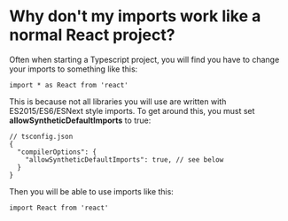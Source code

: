 # Why don't my imports work like a normal React project?

Often when starting a Typescript project, you will find you have to change your imports to something like this:


```
import * as React from 'react'
```

This is because not all libraries you will use are written with ES2015/ES6/ESNext style imports. To get around this, you must set **allowSyntheticDefaultImports** to true:


```
// tsconfig.json
{
  "compilerOptions": {
    "allowSyntheticDefaultImports": true, // see below
  }
}
```

Then you will be able to use imports like this:

```
import React from 'react'
```